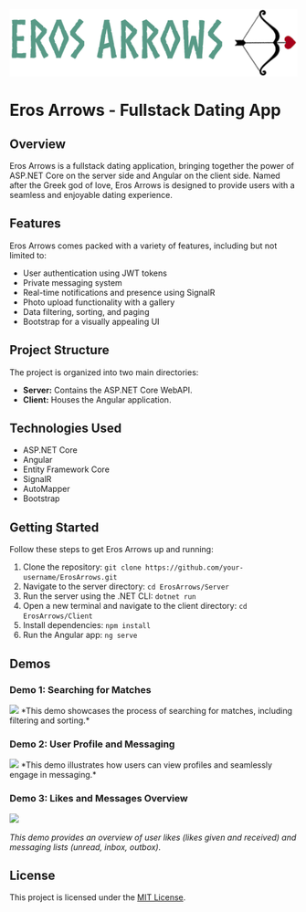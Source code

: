 ![](https://github.com/ShahafErez/Eros-Arrows/blob/readme/client/src/assets/readme/full-logo-sideways.png)

# Eros Arrows - Fullstack Dating App

## Overview

Eros Arrows is a fullstack dating application, bringing together the power of ASP.NET Core on the server side and Angular on the client side. Named after the Greek god of love, Eros Arrows is designed to provide users with a seamless and enjoyable dating experience.

## Features

Eros Arrows comes packed with a variety of features, including but not limited to:

- User authentication using JWT tokens
- Private messaging system
- Real-time notifications and presence using SignalR
- Photo upload functionality with a gallery
- Data filtering, sorting, and paging
- Bootstrap for a visually appealing UI


## Project Structure

The project is organized into two main directories:

- **Server:** Contains the ASP.NET Core WebAPI.
- **Client:** Houses the Angular application.

## Technologies Used

- ASP.NET Core
- Angular
- Entity Framework Core
- SignalR
- AutoMapper
- Bootstrap

## Getting Started

Follow these steps to get Eros Arrows up and running:

1. Clone the repository: `git clone https://github.com/your-username/ErosArrows.git`
2. Navigate to the server directory: `cd ErosArrows/Server`
3. Run the server using the .NET CLI: `dotnet run`
4. Open a new terminal and navigate to the client directory: `cd ErosArrows/Client`
5. Install dependencies: `npm install`
6. Run the Angular app: `ng serve`

## Demos

### Demo 1: Searching for Matches
<img src="/client/src/assets/readme/search-for-match.gif" height="400px"/>
*This demo showcases the process of searching for matches, including filtering and sorting.*

### Demo 2: User Profile and Messaging
<img src="/client/src/assets/readme/user-profile.gif" height="400px"/>
*This demo illustrates how users can view profiles and seamlessly engage in messaging.*

### Demo 3: Likes and Messages Overview
<img src="/client/src/assets/readme/lists.gif" height="400px"/>

*This demo provides an overview of user likes (likes given and received) and messaging lists (unread, inbox, outbox).*


## License

This project is licensed under the [MIT License](LICENSE).
